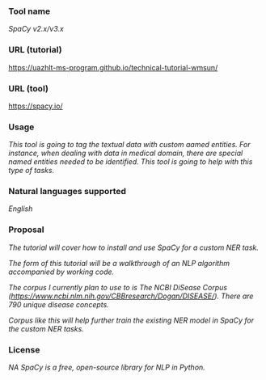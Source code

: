 ### Tool name

_SpaCy v2.x/v3.x_

### URL (tutorial)

https://uazhlt-ms-program.github.io/technical-tutorial-wmsun/

### URL (tool)

https://spacy.io/

### Usage

_This tool is going to tag the textual data with custom aamed entities._
_For instance, when dealing with data in medical domain, there are special named entities needed to be identified. This tool is going to help with this type of tasks._

### Natural languages supported

_English_

### Proposal

_The tutorial will cover how to install and use SpaCy for a custom NER task._

_The form of this tutorial will be a walkthrough of an NLP algorithm accompanied by working code._

_The corpus I currently plan to use to is The NCBI DiSease Corpus (https://www.ncbi.nlm.nih.gov/CBBresearch/Dogan/DISEASE/). There are 790 unique disease concepts._

_Corpus like this will help further train the existing NER model in SpaCy for the custom NER tasks._

### License

_NA_
_SpaCy is a free, open-source library for NLP in Python._
